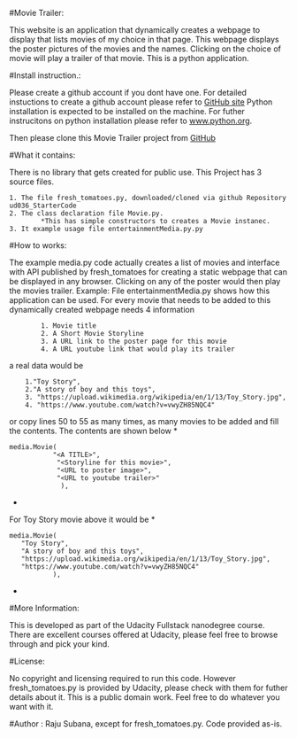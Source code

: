 #Movie Trailer:

This website is an application that dynamically creates a webpage to
display that lists movies of my choice in that page.
This webpage displays the  poster pictures
of the movies and the names. Clicking on the choice of movie will play a
trailer of that movie. This is a python application.

#Install instruction.:

Please create a github account if you dont have one.
For detailed instuctions to create a github account
please refer to [GitHub site](http://www.gihub.com)
Python installation is expected to be installed on the machine.
For futher instrucitons on python installation please refer to www.python.org.

Then please clone this Movie Trailer project from [GitHub](https://github.com/rajusubbanna/Movie-Trailer)


#What it contains:

There is no library that gets created for public use.
This Project has 3 source files.
```
1. The file fresh_tomatoes.py, downloaded/cloned via github Repository ud036_StarterCode
2. The class declaration file Movie.py.
        *This has simple constructors to creates a Movie instanec.
3. It example usage file entertainmentMedia.py.py
```

#How to works:

The example media.py code actually creates a list of movies and interface with API
published by fresh_tomatoes for creating a static webpage that can
be displayed in any browser. Clicking on any of the poster would then play
the movies trailer.
Example:
        File entertainmentMedia.py shows how this application can be used. For every movie that needs to be added to this dynamically created webpage needs 4 information
```
        1. Movie title
        2. A Short Movie Storyline
        3. A URL link to the poster page for this movie
        4. A URL youtube link that would play its trailer
```
a real data would be
```
	1."Toy Story",
	2."A story of boy and this toys",
	3. "https://upload.wikimedia.org/wikipedia/en/1/13/Toy_Story.jpg",
	4. "https://www.youtube.com/watch?v=vwyZH85NQC4"
```

or copy lines 50 to 55 as many times, as many movies to be added and fill the
contents. The contents are shown below
*
```
media.Movie(
           "<A TITLE>",
            "<Storyline for this movie>",
            "<URL to poster image>",
            "<URL to youtube trailer>"
             ),
```
*
For Toy Story movie above it would be
*
```
media.Movie(
   "Toy Story",
   "A story of boy and this toys",
   "https://upload.wikimedia.org/wikipedia/en/1/13/Toy_Story.jpg",
   "https://www.youtube.com/watch?v=vwyZH85NQC4"
           ),
```
*




#More Information:

This is developed as part of the Udacity Fullstack nanodegree course.
There are excellent courses offered at Udacity, please feel free to browse through and pick your kind.

#License:

No copyright and licensing required to run this code.
However fresh_tomatoes.py is provided by Udacity, please check with them for futher details about it. This is a public domain work. Feel free to do whatever you want with it.

#Author :
Raju Subana, except for fresh_tomatoes.py. Code provided as-is.
